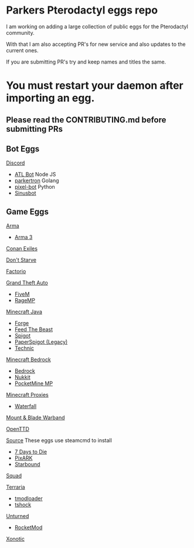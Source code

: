# Parkers Pterodactyl eggs repo

I am working on adding a large collection of public eggs for the Pterodactyl community.

With that I am also accepting PR's for new service and also updates to the current ones.

If you are submitting PR's try and keep names and titles the same.


# You must restart your daemon after importing an egg.


## Please read the CONTRIBUTING.md before submitting PRs

## Bot Eggs

[Discord](/bots/discord/)   
* [ATL Bot](/bots/discord/atlbot) Node JS  
* [parkertron](/bots/discord/parkertron/) Golang  
* [pixel-bot](/bots/discord/pixelbot/) Python  
* [Sinusbot](/bots/discord/sinusbot/)  

## Game Eggs

[Arma](/arma/)  
* [Arma 3](/arma/arma3/)  

[Conan Exiles](/conan_exiles/conan_exiles)

[Don't Starve](/dont_starve/dont_starve)

[Factorio](/factorio/factorio/)  

[Grand Theft Auto](/gta/)  
* [FiveM](/gta/fivem/)  
* [RageMP](/gta/ragemp/)  

[Minecraft Java](/minecraft_java/)
* [Forge](/minecraft_java/forge/)  
* [Feed The Beast](/minecraft_java/ftb/)  
* [Spigot](/minecraft_java/spigot/)
* [PaperSpigot (Legacy)](/minecraft_java/spigot/paper-legacy)
* [Technic](/minecraft_java/technic/)  

[Minecraft Bedrock](/minecraft_bedrock/)  
* [Bedrock](/minecraft_bedrock/bedrock/)  
* [Nukkit](/minecraft_bedrock/nukkit/)  
* [PocketMine MP](/minecraft_bedrock/pocketmine_mp/)  

[Minecraft Proxies](/minecraft_proxy/)  
* [Waterfall](/minecraft_proxy/waterfall/)  

[Mount & Blade Warband](/mb_warband/)

[OpenTTD](/openttd/)

[Source](/source_servers/)  These eggs use steamcmd to install  
* [7 Days to Die](/source_servers/7_days_to_die/)  
* [PixARK](/source_servers/pixark/)  
* [Starbound](/source_servers/starbound)

[Squad](/squad/)  

[Terraria](/terraria/)  
* [tmodloader](/terraria/tmodloader)  
* [tshock](/terraria/tshock/)  

[Unturned](/unturned/)  
* [RocketMod](/unturned/rocketmod/)  

[Xonotic](/xonotic/)  
